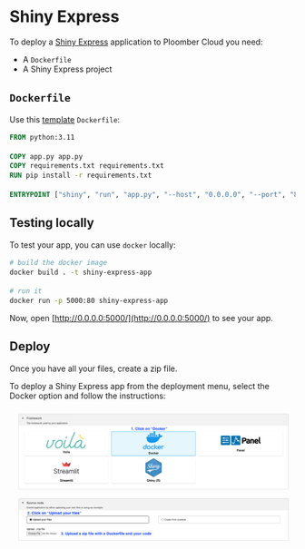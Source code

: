 # Shiny Express

To deploy a [Shiny Express](https://shiny.posit.co/blog/posts/shiny-express/) application to Ploomber Cloud you need:

- A `Dockerfile`
- A Shiny Express project

## `Dockerfile`

Use this [template](https://github.com/ploomber/doc/blob/main/examples/docker/shiny-express/Dockerfile) `Dockerfile`:

```Dockerfile
FROM python:3.11

COPY app.py app.py
COPY requirements.txt requirements.txt
RUN pip install -r requirements.txt

ENTRYPOINT ["shiny", "run", "app.py", "--host", "0.0.0.0", "--port", "80"]
```

## Testing locally

To test your app, you can use `docker` locally:

```sh
# build the docker image
docker build . -t shiny-express-app

# run it
docker run -p 5000:80 shiny-express-app
```

Now, open [http://0.0.0.0:5000/](http://0.0.0.0:5000/) to see your app.


## Deploy

Once you have all your files, create a zip file.

To deploy a Shiny Express app from the deployment menu, select the Docker option and follow the instructions:

![](../static/docker.png)